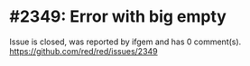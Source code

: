 
#2349: Error with big empty 
================================================================================
Issue is closed, was reported by ifgem and has 0 comment(s).
<https://github.com/red/red/issues/2349>




